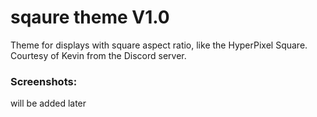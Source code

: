 # sqaure theme V1.0

Theme for displays with square aspect ratio, like the HyperPixel Square. Courtesy of Kevin from the Discord server.

### Screenshots:

will be added later
